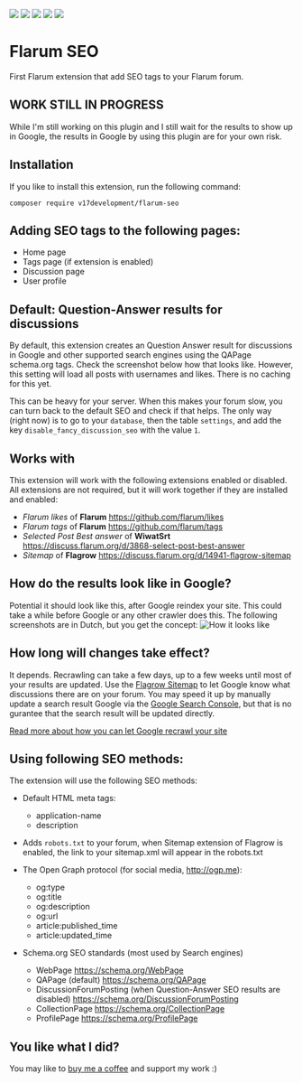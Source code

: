![](https://img.shields.io/github/issues/jaspervriends/flarum-seo.svg) ![](https://img.shields.io/github/forks/jaspervriends/flarum-seo.svg) ![](https://img.shields.io/github/stars/jaspervriends/flarum-seo.svg) ![](https://img.shields.io/github/license/jaspervriends/flarum-seo.svg) ![](https://img.shields.io/badge/version-0.1%20beta-yellow.svg)

# Flarum SEO
First Flarum extension that add SEO tags to your Flarum forum.

## WORK STILL IN PROGRESS
While I'm still working on this plugin and I still wait for the results to show up in Google, the results in Google by using this plugin are for your own risk.

## Installation
If you like to install this extension, run the following command:
```
composer require v17development/flarum-seo
```

## Adding SEO tags to the following pages:
- Home page
- Tags page (if extension is enabled)
- Discussion page
- User profile

## Default: Question-Answer results for discussions
By default, this extension creates an Question Answer result for discussions in Google and other supported search engines using the QAPage schema.org tags. Check the screenshot below how that looks like. However, this setting will load all posts with usernames and likes. There is no caching for this yet. 

This can be heavy for your server. When this makes your forum slow, you can turn back to the default SEO and check if that helps. The only way (right now) is to go to your ``database``, then the table ``settings``, and add the key ``disable_fancy_discussion_seo`` with the value ``1``.

## Works with
This extension will work with the following extensions enabled or disabled. All extensions are not required, but it will work together if they are installed and enabled:
- *Flarum likes* of **Flarum** https://github.com/flarum/likes
- *Flarum tags* of **Flarum** https://github.com/flarum/tags
- *Selected Post Best answer* of **WiwatSrt** https://discuss.flarum.org/d/3868-select-post-best-answer
- *Sitemap* of **Flagrow** https://discuss.flarum.org/d/14941-flagrow-sitemap

## How do the results look like in Google?
Potential it should look like this, after Google reindex your site. This could take a while before Google or any other crawler does this. The following screenshots are in Dutch, but you get the concept:
![How it looks like](https://i.ibb.co/BtwR4Zn/preview.png)

## How long will changes take effect?
It depends. Recrawling can take a few days, up to a few weeks until most of your results are updated. Use the [Flagrow Sitemap](https://discuss.flarum.org/d/14941-flagrow-sitemap) to let Google know what discussions there are on your forum. You may speed it up by manually update a search result Google via the [Google Search Console](https://search.google.com/search-console/about), but that is no gurantee that the search result will be updated directly.

[Read more about how you can let Google recrawl your site](https://support.google.com/webmasters/answer/6065812)

## Using following SEO methods:
The extension will use the following SEO methods:
- Default HTML meta tags:
  - application-name
  - description
- Adds ``robots.txt`` to your forum, when Sitemap extension of Flagrow is enabled, the link to your sitemap.xml will appear in the robots.txt
- The Open Graph protocol (for social media, http://ogp.me):
  - og:type
  - og:title
  - og:description
  - og:url
  - article:published_time
  - article:updated_time
 
- Schema.org SEO standards (most used by Search engines)
  - WebPage https://schema.org/WebPage
  - QAPage (default) https://schema.org/QAPage
  - DiscussionForumPosting (when Question-Answer SEO results are disabled) https://schema.org/DiscussionForumPosting
  - CollectionPage https://schema.org/CollectionPage
  - ProfilePage https://schema.org/ProfilePage

## You like what I did?
You may like to [buy me a coffee](https://www.buymeacoffee.com/jaspervriends) and support my work :)
